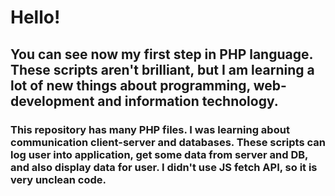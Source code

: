 # Hello!
## You can see now my first step in PHP language. These scripts aren't brilliant, but I am learning a lot of new things about programming, web-development and information technology. 
### This repository has many PHP files. I was learning about communication client-server and databases. These scripts can log user into application, get some data from server and DB, and also display data for user. I didn't use JS fetch API, so it is very unclean code.
 
